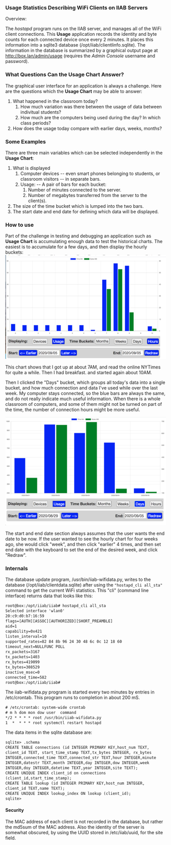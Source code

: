 ### Usage Statistics Describing WiFi Clients on IIAB Servers
Overview:

The *hostapd* program runs on the IIAB server, and manages all of the WiFi client connections. This **Usage** application records the identity and  byte counts for each connected device once every 2 minutes. It places this information into a sqlite3 database (/opt/iiab/clientlinfo.sqlite). The information in the database is summarized by a graphical output page at http://box.lan/admin/usage (requires the *Admin Console* username and password).
### What Questions Can the Usage Chart Answer?
The graphical user interface for an application is always a challenge. Here are the questions which the **Usage Chart** may be able to answer:
1. What happened in the classroom today?
    1. How much variation was there between the usage of data between indivitual students?
    2. How much are the computers being used during the day? In which class periods?
2. How does the usage today compare with earlier days, weeks, months?
### Some Examples
There are three main variables which can be selected independently in the **Usage Chart**:
    
1. What is displayed
    1. Computer devices -- even smart phones belonging to students, or classroom visitors  -- in separate bars.
    2. Usage: -- A pair of bars for each bucket:
        1. Number of minutes connected to the server.
        1. Number of megabytes transferred from the server to the client(s).
2. The size of the time bucket which is lumped into the two bars. 
3. The start date and end date for defining which data will be displayed. 
### How to use
Part of the challenge in testing and debugging an application such as **Usage Chart** is accumulating enough data to test the historical charts. The easiest is to accumulate for a few days, and then display the hourly buckets:
![](usage5.jpg)

This chart shows that I got up at about 7AM, and read the online NYTimes for quite a while. Then I had breakfast. and started again about 10AM.

Then I clicked the "Days" bucket, which groups all today's data into a single bucket, and how much connection and data I've used while over the last week. My computer stays connected, so the blue bars are always the same, and do not really indicate much useful information. When there is a whole classroom of computers, and some of them might not be turned on part of the time, the number of connection hours might be more useful.

![](usage4.jpg)

The start and end date section always assumes that the user wants the end date to be now. If the user wanted to see the hourly chart for four weeks ago, she would click "week", and then click "earlier" 4 times, and then set end date with the keyboard to set the end of the desired week, and click "Redraw".

### Internals
The database update program, /usr/bin/iiab-wifidata.py, writes to the database (/opt/iiab/clientdata.sqlite) after using the ```"hostapd_cli all_sta"``` command to get the current WiFi statistics. This "cli" (command line interface) returns data that looks like this:
```
root@box:/opt/iiab/iiab# hostapd_cli all_sta
Selected interface 'wlan0'
20:c9:d0:b7:16:59
flags=[AUTH][ASSOC][AUTHORIZED][SHORT_PREAMBLE]
aid=1
capability=0x421
listen_interval=10
supported_rates=82 84 8b 96 24 30 48 6c 0c 12 18 60
timeout_next=NULLFUNC POLL
rx_packets=3167
tx_packets=1403
rx_bytes=419099
tx_bytes=308529
inactive_msec=0
connected_time=582
root@box:/opt/iiab/iiab# 
```
The iiab-wifidata.py program is started every two minutes by entries in /etc/crontab. This program runs to completion in about 200 mS.
```
# /etc/crontab: system-wide crontab
# m h dom mon dow user  command
*/2 * * * * root /usr/bin/iiab-wifidata.py
1  *  * * * root systemctl restart hostapd
```

The data items in the sqlite database are:
```
sqlite> .schema
CREATE TABLE connections (id INTEGER PRIMARY KEY,host_num TEXT, client_id TEXT, start_time_stamp TEXT,tx_bytes INTEGER, rx_bytes INTEGER,connected_time TEXT,connected_str TEXT,hour INTEGER,minute INTEGER,datestr TEXT,month INTEGER,day INTEGER,dow INTEGER,week INTEGER,doy INTEGER,datetime TEXT,year INTEGER,site TEXT);
CREATE UNIQUE INDEX client_id on connections (client_id,start_time_stamp);
CREATE TABLE lookup (id INTEGER PRIMARY KEY,host_num INTEGER, client_id TEXT,name TEXT);
CREATE UNIQUE INDEX lookup_index ON lookup (client_id);
sqlite> 
```
#### Security
The MAC address of each client is not recorded in the database, but rather the md5sum of the MAC address. Also the identity of the server is somewhat obscured, by using the UUID stored in /etc/iiab/uuid, for the site field.
